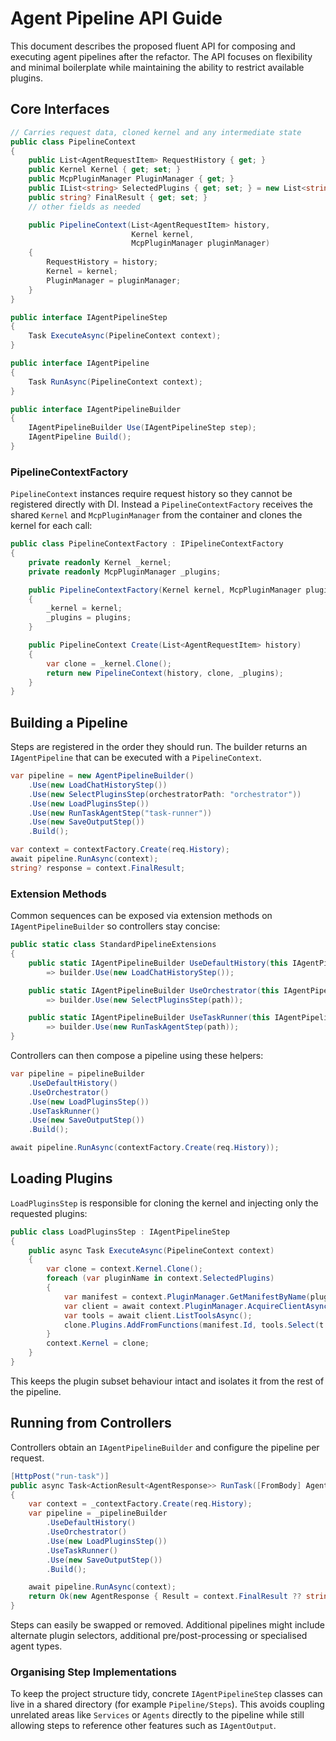 # Agent Pipeline API Guide

This document describes the proposed fluent API for composing and executing agent pipelines after the refactor. The API focuses on flexibility and minimal boilerplate while maintaining the ability to restrict available plugins.

## Core Interfaces

```csharp
// Carries request data, cloned kernel and any intermediate state
public class PipelineContext
{
    public List<AgentRequestItem> RequestHistory { get; }
    public Kernel Kernel { get; set; }
    public McpPluginManager PluginManager { get; }
    public IList<string> SelectedPlugins { get; set; } = new List<string>();
    public string? FinalResult { get; set; }
    // other fields as needed

    public PipelineContext(List<AgentRequestItem> history,
                           Kernel kernel,
                           McpPluginManager pluginManager)
    {
        RequestHistory = history;
        Kernel = kernel;
        PluginManager = pluginManager;
    }
}

public interface IAgentPipelineStep
{
    Task ExecuteAsync(PipelineContext context);
}

public interface IAgentPipeline
{
    Task RunAsync(PipelineContext context);
}

public interface IAgentPipelineBuilder
{
    IAgentPipelineBuilder Use(IAgentPipelineStep step);
    IAgentPipeline Build();
}
```

### PipelineContextFactory

`PipelineContext` instances require request history so they cannot be registered
directly with DI. Instead a `PipelineContextFactory` receives the shared
`Kernel` and `McpPluginManager` from the container and clones the kernel for
each call:

```csharp
public class PipelineContextFactory : IPipelineContextFactory
{
    private readonly Kernel _kernel;
    private readonly McpPluginManager _plugins;

    public PipelineContextFactory(Kernel kernel, McpPluginManager plugins)
    {
        _kernel = kernel;
        _plugins = plugins;
    }

    public PipelineContext Create(List<AgentRequestItem> history)
    {
        var clone = _kernel.Clone();
        return new PipelineContext(history, clone, _plugins);
    }
}
```

## Building a Pipeline

Steps are registered in the order they should run. The builder returns an `IAgentPipeline` that can be executed with a `PipelineContext`.

```csharp
var pipeline = new AgentPipelineBuilder()
    .Use(new LoadChatHistoryStep())
    .Use(new SelectPluginsStep(orchestratorPath: "orchestrator"))
    .Use(new LoadPluginsStep())
    .Use(new RunTaskAgentStep("task-runner"))
    .Use(new SaveOutputStep())
    .Build();

var context = contextFactory.Create(req.History);
await pipeline.RunAsync(context);
string? response = context.FinalResult;
```

### Extension Methods

Common sequences can be exposed via extension methods on `IAgentPipelineBuilder` so controllers stay concise:

```csharp
public static class StandardPipelineExtensions
{
    public static IAgentPipelineBuilder UseDefaultHistory(this IAgentPipelineBuilder builder)
        => builder.Use(new LoadChatHistoryStep());

    public static IAgentPipelineBuilder UseOrchestrator(this IAgentPipelineBuilder builder, string path = "orchestrator")
        => builder.Use(new SelectPluginsStep(path));

    public static IAgentPipelineBuilder UseTaskRunner(this IAgentPipelineBuilder builder, string path = "task-runner")
        => builder.Use(new RunTaskAgentStep(path));
}
```

Controllers can then compose a pipeline using these helpers:

```csharp
var pipeline = pipelineBuilder
    .UseDefaultHistory()
    .UseOrchestrator()
    .Use(new LoadPluginsStep())
    .UseTaskRunner()
    .Use(new SaveOutputStep())
    .Build();

await pipeline.RunAsync(contextFactory.Create(req.History));
```

## Loading Plugins

`LoadPluginsStep` is responsible for cloning the kernel and injecting only the requested plugins:

```csharp
public class LoadPluginsStep : IAgentPipelineStep
{
    public async Task ExecuteAsync(PipelineContext context)
    {
        var clone = context.Kernel.Clone();
        foreach (var pluginName in context.SelectedPlugins)
        {
            var manifest = context.PluginManager.GetManifestByName(pluginName);
            var client = await context.PluginManager.AcquireClientAsync(manifest.Id);
            var tools = await client.ListToolsAsync();
            clone.Plugins.AddFromFunctions(manifest.Id, tools.Select(t => t.AsKernelFunction()));
        }
        context.Kernel = clone;
    }
}
```

This keeps the plugin subset behaviour intact and isolates it from the rest of the pipeline.

## Running from Controllers

Controllers obtain an `IAgentPipelineBuilder` and configure the pipeline per request.

```csharp
[HttpPost("run-task")]
public async Task<ActionResult<AgentResponse>> RunTask([FromBody] AgentRequest req)
{
    var context = _contextFactory.Create(req.History);
    var pipeline = _pipelineBuilder
        .UseDefaultHistory()
        .UseOrchestrator()
        .Use(new LoadPluginsStep())
        .UseTaskRunner()
        .Use(new SaveOutputStep())
        .Build();

    await pipeline.RunAsync(context);
    return Ok(new AgentResponse { Result = context.FinalResult ?? string.Empty });
}
```

Steps can easily be swapped or removed. Additional pipelines might include alternate plugin selectors, additional pre/post-processing or specialised agent types.

### Organising Step Implementations

To keep the project structure tidy, concrete `IAgentPipelineStep` classes can
live in a shared directory (for example `Pipeline/Steps`). This avoids coupling
unrelated areas like `Services` or `Agents` directly to the pipeline while still
allowing steps to reference other features such as `IAgentOutput`.


